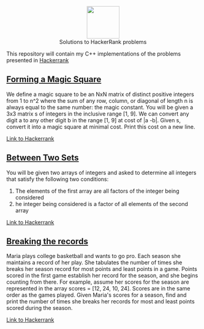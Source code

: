 <p align="center">
    <a href="https://www.hackerrank.com/RodneyShag">
        <img height=85 src="https://d3keuzeb2crhkn.cloudfront.net/hackerrank/assets/styleguide/logo_wordmark-f5c5eb61ab0a154c3ed9eda24d0b9e31.svg">
    </a>
    <br>Solutions to HackerRank problems
</p>

This repository will contain my C++ implementations of the problems presented in [Hackerrank](www.hackerrank.com)

## [Forming a Magic Square](https://github.com/tknbr/hackerrank/blob/master/Problem%20Solving/magicSquares.cc)

We define a magic square to be an NxN matrix of distinct positive integers from 1 to n^2 where the sum of any row, column, or diagonal of length n is always equal to the same number: the magic constant.
You will be given a 3x3 matrix s of integers in the inclusive range [1, 9]. We can convert any digit a to any other digit b in the range [1, 9] at cost of |a -b|. Given s, convert it into a magic square at minimal cost. Print this cost on a new line.

[Link to Hackerrank](https://www.hackerrank.com/challenges/magic-square-forming/problem)

## [Between Two Sets](https://github.com/tknbr/hackerrank/blob/master/Problem%20Solving/between_two_sets.cc)

You will be given two arrays of integers and asked to determine all integers that satisfy the following two conditions:
1. The elements of the first array are all factors of the integer being considered
2. he integer being considered is a factor of all elements of the second array

[Link to Hackerrank](https://www.hackerrank.com/challenges/between-two-sets/problem)

## [Breaking the records](https://github.com/tknbr/hackerrank/blob/master/Problem%20Solving/breaking_the_records.cc)

Maria plays college basketball and wants to go pro. Each season she maintains a record of her play. She tabulates the number of times she breaks her season record for most points and least points in a game. Points scored in the first game establish her record for the season, and she begins counting from there.
For example, assume her scores for the season are represented in the array scores = [12, 24, 10, 24]. Scores are in the same order as the games played.
Given Maria's scores for a season, find and print the number of times she breaks her records for most and least points scored during the season.

[Link to Hackerrank](https://www.hackerrank.com/challenges/breaking-best-and-worst-records/problem)

